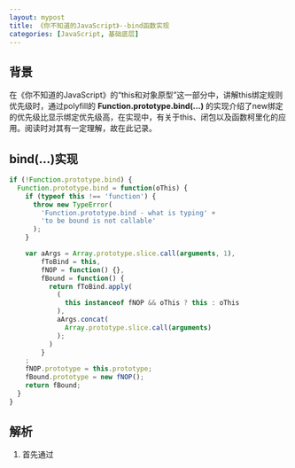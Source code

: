 ```yaml
---
layout: mypost
title: 《你不知道的JavaScript》--bind函数实现
categories: [JavaScript, 基础底层]
---
```


## 背景

在《你不知道的JavaScript》的“this和对象原型”这一部分中，讲解this绑定规则优先级时，通过polyfill的 **Function.prototype.bind(...)** 的实现介绍了new绑定的优先级比显示绑定优先级高，在实现中，有关于this、闭包以及函数柯里化的应用。阅读时对其有一定理解，故在此记录。

## bind(...)实现
```javascript
if (!Function.prototype.bind) {
  Function.prototype.bind = function(oThis) {
    if (typeof this !== 'function') {
      throw new TypeError(
        'Function.prototype.bind - what is typing' +
        'to be bound is not callable'
      );
    }

    var aArgs = Array.prototype.slice.call(arguments, 1),
        fToBind = this,
        fNOP = function() {},
        fBound = function() {
          return fToBind.apply(
            (
              this instanceof fNOP && oThis ? this : oThis
            ),
            aArgs.concat(
              Array.prototype.slice.call(arguments)
            );
          )
        }
    ;
    fNOP.prototype = this.prototype;
    fBound.prototype = new fNOP();
    return fBound;
  }
}
```

## 解析

1. 首先通过

